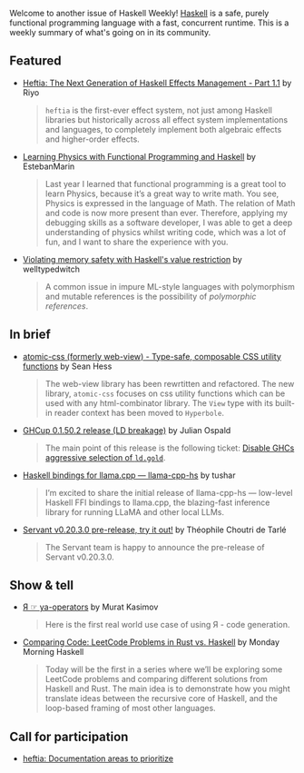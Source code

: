 Welcome to another issue of Haskell Weekly!
[Haskell](https://www.haskell.org) is a safe, purely functional programming language with a fast, concurrent runtime.
This is a weekly summary of what's going on in its community.

## Featured

- [Heftia: The Next Generation of Haskell Effects Management - Part 1.1](https://sayo-hs.github.io/blog/heftia/heftia-rev-part-1-1/) by Riyo
  > `heftia` is the first-ever effect system, not just among Haskell libraries but historically across all effect system implementations and languages, to completely implement both algebraic effects and higher-order effects.
  
- [Learning Physics with Functional Programming and Haskell](https://dev.to/estebanmarin/learning-physics-with-functional-programming-and-haskell-l1h) by EstebanMarin
  > Last year I learned that functional programming is a great tool to learn Physics, because it’s a great way to write math. You see, Physics is expressed in the language of Math. The relation of Math and code is now more present than ever. Therefore, applying my debugging skills as a software developer, I was able to get a deep understanding of physics whilst writing code, which was a lot of fun, and I want to share the experience with you.
  
- [Violating memory safety with Haskell's value restriction](https://welltypedwit.ch/posts/value-restriction) by welltypedwitch
  > A common issue in impure ML-style languages with polymorphism and mutable references is the possibility of _polymorphic references_.

## In brief

- [atomic-css (formerly web-view) - Type-safe, composable CSS utility functions](https://discourse.haskell.org/t/ann-atomic-css-formerly-web-view-type-safe-composable-css-utility-functions/12144) by Sean Hess
  > The web-view library has been rewrtitten and refactored. The new library, `atomic-css` focuses on css utility functions which can be used with any html-combinator library. The `View` type with its built-in reader context has been moved to `Hyperbole`.
  
- [GHCup 0.1.50.2 release (LD breakage)](https://discourse.haskell.org/t/ann-ghcup-0-1-50-2-release-ld-breakage/12114) by Julian Ospald
  > The main point of this release is the following ticket: [Disable GHCs aggressive selection of `ld.gold`](https://github.com/haskell/ghcup-hs/issues/1032).
  
- [Haskell bindings for llama.cpp — llama-cpp-hs](https://discourse.haskell.org/t/ann-haskell-bindings-for-llama-cpp-llama-cpp-hs/12136) by tushar
  > I’m excited to share the initial release of llama-cpp-hs — low-level Haskell FFI bindings to llama.cpp, the blazing-fast inference library for running LLaMA and other local LLMs.

- [Servant v0.20.3.0 pre-release, try it out!](https://discourse.haskell.org/t/servant-v0-20-3-0-pre-release-try-it-out/12134) by Théophile Choutri de Tarlé
  > The Servant team is happy to announce the pre-release of Servant v0.20.3.0.

## Show & tell

- [Я ☞ ya-operators](https://muratkasimov.art/Ya/Packages/ya-operators) by Murat Kasimov
  > Here is the first real world use case of using Я - code generation.
  
- [Comparing Code: LeetCode Problems in Rust vs. Haskell](https://mmhaskell.com/blog/2025/5/19/comparing-code-leetcode-problems-in-rust-vs-haskell) by Monday Morning Haskell
  > Today will be the first in a series where we’ll be exploring some LeetCode problems and comparing different solutions from Haskell and Rust. The main idea is to demonstrate how you might translate ideas between the recursive core of Haskell, and the loop-based framing of most other languages.

## Call for participation

- [heftia: Documentation areas to prioritize](https://github.com/sayo-hs/heftia/issues/32)
